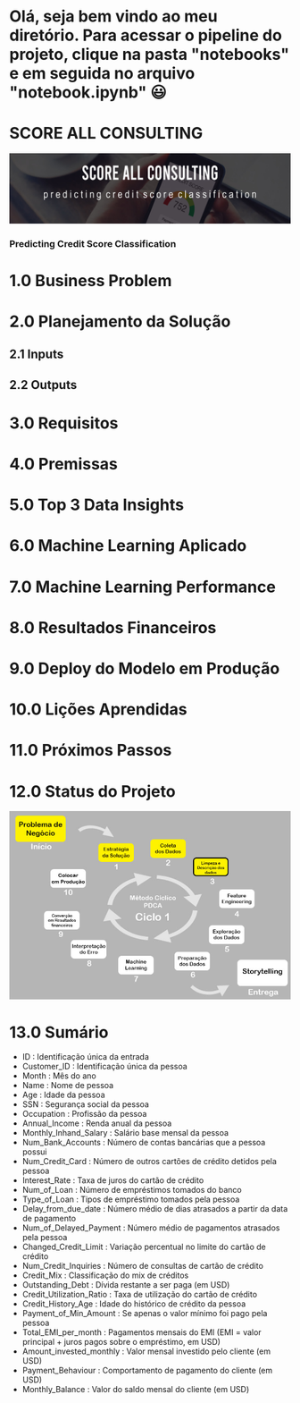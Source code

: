 # Olá, seja bem vindo ao meu diretório. Para acessar o pipeline do projeto, clique na pasta "notebooks" e em seguida no arquivo "notebook.ipynb" :smiley:
# SCORE ALL CONSULTING
![](img/capa_readme.jpg)
### Predicting Credit Score Classification
# 1.0 Business Problem
# 2.0 Planejamento da Solução
## 2.1 Inputs
## 2.2 Outputs
# 3.0 Requisitos
# 4.0 Premissas
# 5.0 Top 3 Data Insights
# 6.0 Machine Learning Aplicado
# 7.0 Machine Learning Performance
# 8.0 Resultados Financeiros
# 9.0 Deploy do Modelo em Produção
# 10.0 Lições Aprendidas
# 11.0 Próximos Passos
# 12.0 Status do Projeto
![](img/project_status.jpg)
# 13.0 Sumário
* ID : Identificação única da entrada
* Customer_ID : Identificação única da pessoa
* Month : Mês do ano
* Name : Nome de pessoa
* Age : Idade da pessoa
* SSN : Segurança social da pessoa
* Occupation : Profissão da pessoa
* Annual_Income : Renda anual da pessoa
* Monthly_Inhand_Salary : Salário base mensal da pessoa
* Num_Bank_Accounts : Número de contas bancárias que a pessoa possui
* Num_Credit_Card : Número de outros cartões de crédito detidos pela pessoa
* Interest_Rate : Taxa de juros do cartão de crédito
* Num_of_Loan : Número de empréstimos tomados do banco
* Type_of_Loan : Tipos de empréstimo tomados pela pessoa
* Delay_from_due_date : Número médio de dias atrasados ​​a partir da data de pagamento
* Num_of_Delayed_Payment : Número médio de pagamentos atrasados ​​pela pessoa
* Changed_Credit_Limit : Variação percentual no limite do cartão de crédito
* Num_Credit_Inquiries : Número de consultas de cartão de crédito
* Credit_Mix : Classificação do mix de créditos
* Outstanding_Debt : Dívida restante a ser paga (em USD)
* Credit_Utilization_Ratio : Taxa de utilização do cartão de crédito
* Credit_History_Age : Idade do histórico de crédito da pessoa
* Payment_of_Min_Amount : Se apenas o valor mínimo foi pago pela pessoa
* Total_EMI_per_month : Pagamentos mensais do EMI (EMI = valor principal + juros pagos sobre o empréstimo, em USD)
* Amount_invested_monthly : Valor mensal investido pelo cliente (em USD)
* Payment_Behaviour : Comportamento de pagamento do cliente (em USD)
* Monthly_Balance : Valor do saldo mensal do cliente (em USD)
